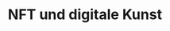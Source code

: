 ---
layout: topic
style_id: topic
title: NFT und digitale Kunst
description: Rechtsberatung zum Thema NFT - Schadensersatz, Beratung und Hilfestellungen
header_titel: NFT und digitale Kunst
header_image: /uploads/nft-homepage-header.jpg
erfolge:
intro_titel:
intro_text_markdown:
intro_link_text:
intro_link:
abschnitte:
redirect_from:
redirect_to:
sitemap: true
---